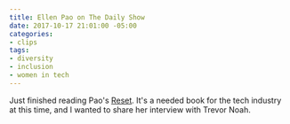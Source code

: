 ```yaml
---
title: Ellen Pao on The Daily Show
date: 2017-10-17 21:01:00 -05:00
categories:
- clips
tags:
- diversity
- inclusion
- women in tech
---
```


Just finished reading Pao's [Reset](https://www.amazon.com/Reset-Fight-Inclusion-Lasting-Change/dp/039959101X/ref=tmm_hrd_swatch_0?_encoding=UTF8&qid=&sr=). It's a needed book for the tech industry at this time, and I wanted to share her interview with Trevor Noah.

